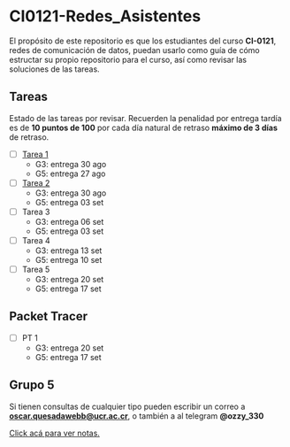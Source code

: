 # CI0121-Redes_Asistentes

El propósito de este repositorio es que los estudiantes del curso **CI-0121**, redes de comunicación de datos, puedan usarlo como guía de cómo estructar su propio repositorio para el curso, así como revisar las soluciones de las tareas.

## Tareas

Estado de las tareas por revisar. Recuerden la penalidad por entrega tardía es de **10 puntos de 100** por cada día natural de retraso **máximo de 3 días** de retraso.

- [ ] [Tarea 1](./tareas/tarea1/)
  - G3: entrega 30 ago
  - G5: entrega 27 ago
- [ ] [Tarea 2](./tareas/tarea2/)
  - G3: entrega 30 ago
  - G5: entrega 03 set
- [ ] Tarea 3
  - G3: entrega 06 set
  - G5: entrega 03 set
- [ ] Tarea 4
  - G3: entrega 13 set
  - G5: entrega 10 set
- [ ] Tarea 5
  - G3: entrega 20 set
  - G5: entrega 17 set

## Packet Tracer

- [ ] PT 1
  - G3: entrega 20 set
  - G5: entrega 17 set

## Grupo 5

Si tienen consultas de cualquier tipo pueden escribir un correo a **oscar.quesadawebb@ucr.ac.cr**, o también a al telegram **@ozzy_330**

[Click acá para ver notas.](https://docs.google.com/spreadsheets/d/1GakMUIu5vVlCsuaAX2JkWaBTBvURpckusxheio5P_Ko/edit?usp=sharing)
